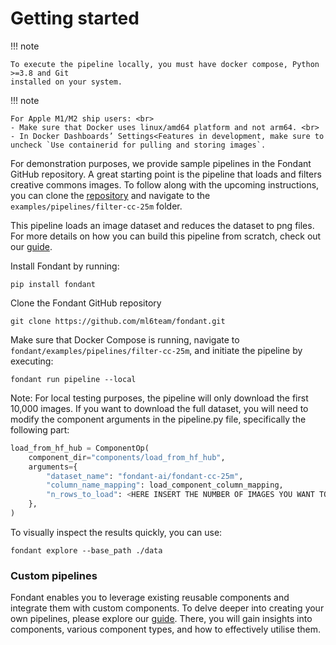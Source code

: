 # Getting started

!!! note

    To execute the pipeline locally, you must have docker compose, Python >=3.8 and Git
    installed on your system.

!!! note

    For Apple M1/M2 ship users: <br>
    - Make sure that Docker uses linux/amd64 platform and not arm64. <br>
    - In Docker Dashboards’ Settings<Features in development, make sure to uncheck `Use containerid for pulling and storing images`.

For demonstration purposes, we provide sample pipelines in the Fondant GitHub repository. A great starting point is the pipeline that loads and filters creative commons images. To follow along with the upcoming instructions, you can clone the [repository](https://github.com/ml6team/fondant) and navigate to the `examples/pipelines/filter-cc-25m` folder.

This pipeline loads an image dataset and reduces the dataset to png files. For more details on how you can build this pipeline from scratch, check out our [guide](guides/build_a_simple_pipeline.md).

Install Fondant by running:

```
pip install fondant
```

Clone the Fondant GitHub repository

```
git clone https://github.com/ml6team/fondant.git
```

Make sure that Docker Compose is running, navigate to `fondant/examples/pipelines/filter-cc-25m`, and initiate the pipeline by executing:

```
fondant run pipeline --local
```

Note: For local testing purposes, the pipeline will only download the first 10,000 images. If you want to download the full dataset, you will need to modify the component arguments in the pipeline.py file, specifically the following part:

```python
load_from_hf_hub = ComponentOp(
    component_dir="components/load_from_hf_hub",
    arguments={
        "dataset_name": "fondant-ai/fondant-cc-25m",
        "column_name_mapping": load_component_column_mapping,
        "n_rows_to_load": <HERE INSERT THE NUMBER OF IMAGES YOU WANT TO DOWNLOAD>
    },
)
```

To visually inspect the results quickly, you can use:

```
fondant explore --base_path ./data
```

### Custom pipelines

Fondant enables you to leverage existing reusable components and integrate them with custom components. To delve deeper into creating your own pipelines, please explore our [guide](/docs/guides/build_a_simple_pipeline.md). There, you will gain insights into components, various component types, and how to effectively utilise them.
